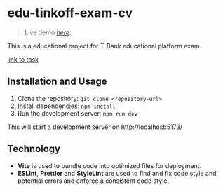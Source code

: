 # edu-tinkoff-exam-cv

> Live demo [_here_](https://andrej-kautsevich.github.io/edu-tinkoff-exam-cv/).

This is a educational project for T-Bank educational platform exam.

[link to task](https://github.com/jegius/front-end-entrance-exam?tab=readme-ov-file)

## Installation and Usage

1. Clone the repository:
```git clone <repository-url>```
2. Install dependencies: ```npm install```
3. Run the development server: ```npm run dev```

This will start a development server on http://localhost:5173/

## Technology

- **Vite** is used to bundle code into optimized files for deployment.
- **ESLint**, **Prettier** and **StyleLint** are used to find and fix code style and potential errors and enforce a consistent code style.
